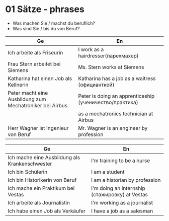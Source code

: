 # 01 Sätze - phrases

- Was machen Sie / machst du beruflich?
- Was sind Sie / bis du von Beruf?

 
| Ge                                                       | En                                                      |
|----------------------------------------------------------|---------------------------------------------------------|
| Ich arbeite als Friseurin                                | I work as a hairdresser(парехмахер)                     |
| Frau Stern arbeitet bei Siemens                          | Ms. Stern works at Siemens                              |
| Katharina hat einen Job als Kellnerin                    | Katharina has a job as a waitress (официанткой)         |
| Peter macht eine Ausbildung zum Mechatroniker bei Airbus | Peter is doing an apprenticeship (ученичество/практика) |
|                                                          | as a mechatronics technician at Airbus                  |
| Herr Wagner ist Ingenieur von Beruf                      | Mr. Wagner is an engineer by profession                 |



| Ge                                             | En                                             |
|------------------------------------------------|------------------------------------------------|
| Ich mache eine Ausbildung als Krankenschwester | I'm training to be a nurse                     |
| Ich bin Schülerin                              | I am a student                                 |
| Ich bin Historikerin von Beruf                 | I am a historian by profession                 |
| Ich mache ein Praktikum bei Vestas             | I'm doing an internship (стажировку) at Vestas |
| Ich arbeite als Journalistin                   | I'm working as a journalist                    |
| Ich habe einen Job als Verkäufer               | I have a job as a salesman                     |

